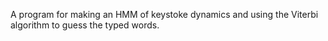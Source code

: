 A program for making an HMM of keystoke dynamics and using the Viterbi algorithm to guess the typed words.
